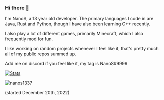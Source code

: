 ### Hi there 👋
I'm NanoS, a 13 year old developer. The primary languages I code in are Java, Rust and Python, though I have also been learning C++ recently.

I also play a lot of different games, primarily Minecraft, which I also frequently mod for fun.

I like working on random projects whenever I feel like it, that's pretty much all of my public repos summed up.

Add me on discord if you feel like it, my tag is NanoS#9999

[![Stats](https://github-readme-stats.vercel.app/api?username=nanos1337&theme=dark)](https://github.com/anuraghazra/github-readme-stats)

<p> <img src="https://komarev.com/ghpvc/?username=nanos1337&color=FFA500" alt="nanos1337" /> </p> (started December 20th, 2022)
